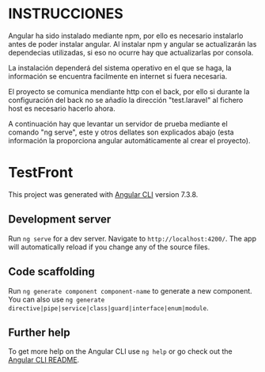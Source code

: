 # INSTRUCCIONES

Angular ha sido instalado mediante npm, por ello es necesario instalarlo antes de poder instalar angular. Al instalar npm y angular se actualizarán las dependecias utilizadas, si eso no ocurre hay que actualizarlas por consola.

La instalación dependerá del sistema operativo en el que se haga, la información se encuentra facilmente en internet si fuera necesaria.

El proyecto se comunica mendiante http con el back, por ello si durante la configuración del back no se añadío la dirección "test.laravel" al fichero host es necesario hacerlo ahora.

A continuación hay que levantar un servidor de prueba mediante el comando "ng serve", este y otros dellates son explicados abajo (esta información la proporciona angular automáticamente al crear el proyecto).

# TestFront

This project was generated with [Angular CLI](https://github.com/angular/angular-cli) version 7.3.8.

## Development server

Run `ng serve` for a dev server. Navigate to `http://localhost:4200/`. The app will automatically reload if you change any of the source files.

## Code scaffolding

Run `ng generate component component-name` to generate a new component. You can also use `ng generate directive|pipe|service|class|guard|interface|enum|module`.

## Further help

To get more help on the Angular CLI use `ng help` or go check out the [Angular CLI README](https://github.com/angular/angular-cli/blob/master/README.md).
